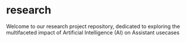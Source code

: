# research
Welcome to our research project repository, dedicated to exploring the multifaceted impact of Artificial Intelligence (AI) on Assistant usecases
